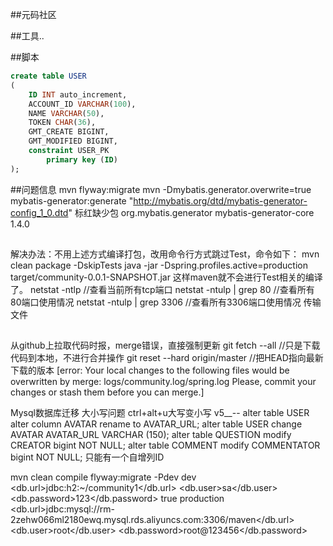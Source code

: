 ##元码社区


##工具..

##脚本
```sql
create table USER
(
	ID INT auto_increment,
	ACCOUNT_ID VARCHAR(100),
	NAME VARCHAR(50),
	TOKEN CHAR(36),
	GMT_CREATE BIGINT,
	GMT_MODIFIED BIGINT,
	constraint USER_PK
		primary key (ID)
);


```
##问题信息
mvn flyway:migrate
mvn -Dmybatis.generator.overwrite=true mybatis-generator:generate
 "http://mybatis.org/dtd/mybatis-generator-config_1_0.dtd" 标红缺少包
 <dependency>
             <groupId>org.mybatis.generator</groupId>
             <artifactId>mybatis-generator-core</artifactId>
             <version>1.4.0</version>
         </dependency>
##
##
解决办法：不用上述方式编译打包，改用命令行方式跳过Test，命令如下：
mvn clean package -DskipTests
java -jar -Dspring.profiles.active=production target/community-0.0.1-SNAPSHOT.jar
这样maven就不会进行Test相关的编译了。
netstat -ntlp   //查看当前所有tcp端口
netstat -ntulp | grep 80   //查看所有80端口使用情况
netstat -ntulp | grep 3306   //查看所有3306端口使用情况
传输文件
##
##
从github上拉取代码时报，merge错误，直接强制更新
git fetch --all //只是下载代码到本地，不进行合并操作
git reset --hard origin/master  //把HEAD指向最新下载的版本
[error: Your local changes to the following files would be overwritten by merge:
 	logs/community.log/spring.log
 Please, commit your changes or stash them before you can merge.]
 
 Mysql数据库迁移
 大小写问题
 ctrl+alt+u大写变小写
 v5__-- alter table USER alter column AVATAR rename to AVATAR_URL;
 alter table USER change AVATAR AVATAR_URL VARCHAR (150);
 alter table QUESTION modify CREATOR bigint NOT NULL;
 alter table COMMENT modify COMMENTATOR bigint NOT NULL;
 只能有一个自增列ID
 
 mvn clean compile flyway:migrate -Pdev
     <settings xmlns="http://maven.apache.org/SETTINGS/1.0.0"
       xmlns:xsi="http://www.w3.org/2001/XMLSchema-instance"
       xsi:schemaLocation="http://maven.apache.org/SETTINGS/1.0.0
                           https://maven.apache.org/xsd/settings-1.0.0.xsd">
       <localRepository/>
       <interactiveMode/>
       <offline/>
       <pluginGroups/>
       <servers/>
       <mirrors/>
       <proxies/>
       <profiles>
               <profile>
                   <id>dev</id>
                   <properties>
                       <db.url>jdbc:h2:~/community1</db.url>
                       <db.user>sa</db.user>
                       <db.password>123</db.password>
                   </properties>
                   <activation>
                       <activeByDefault>true</activeByDefault>
                   </activation>
               </profile><profile>
                   <id>production</id>
                   <properties>
                       <db.url>jdbc:mysql://rm-2zehw066ml2180ewq.mysql.rds.aliyuncs.com:3306/maven</db.url>
                       <db.user>root</db.user>
                       <db.password>root@123456</db.password>
                   </properties>
               </profile>
           </profiles>
       <activeProfiles/>
     </settings>
##
